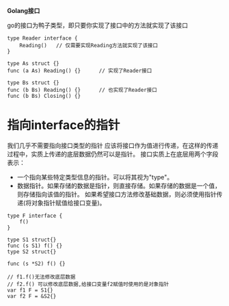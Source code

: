 <!--
 * @Author: your name
 * @Date: 2021-06-24 20:22:49
 * @LastEditTime: 2021-06-24 20:35:01
 * @LastEditors: Please set LastEditors
 * @Description: In User Settings Edit
 * ＠ Reference:  https://github.com/skywind3000/awesome-cheatsheets/blob/master/languages/golang.go
 *   https://github.com/xxjwxc/uber_go_guide_cn#%E6%8C%87%E5%90%91-interface-%E7%9A%84%E6%8C%87%E9%92%88
 * @FilePath: /go_notes/docs/go interface.md
-->

<b>Golang接口</b>


go的接口为鸭子类型，即只要你实现了接口中的方法就实现了该接口

```
type Reader interface {
    Reading()   // 仅需要实现Reading方法就实现了该接口
}

type As struct {}
func (a As) Reading() {}      // 实现了Reader接口

type Bs struct {}
func (b Bs) Reading() {}      // 也实现了Reader接口
func (b Bs) Closing() {}

```

# 指向interface的指针
我们几乎不需要指向接口类型的指针
应该将接口作为值进行传递，在这样的传递过程中，实质上传递的底层数据仍然可以是指针。
接口实质上在底层用两个字段表示：

- 一个指向某些特定类型信息的指针。可以将其视为"type"。
- 数据指针。如果存储的数据是指针，则直接存储。如果存储的数据是一个值，则存储指向该值的指针。
如果希望接口方法修改基础数据，则必须使用指针传递(将对象指针赋值给接口变量)。

```golang
type F interface {
    f()
}

type S1 struct{}
func (s S1) f() {}
type S2 struct{}

func (s *S2) f() {}

// f1.f()无法修改底层数据
// f2.f() 可以修改底层数据,给接口变量f2赋值时使用的是对象指针
var f1 F = S1{}
var f2 F = &S2{}


```




